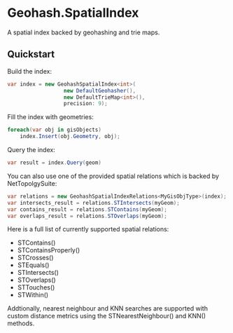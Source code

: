 # Geohash.SpatialIndex
A spatial index backed by geohashing and trie maps.

## Quickstart
Build the index:
```csharp
var index = new GeohashSpatialIndex<int>(
                  new DefaultGeohasher(), 
                  new DefaultTrieMap<int>(), 
                  precision: 9);
```  

Fill the index with geometries:
```csharp
foreach(var obj in gisObjects)
    index.Insert(obj.Geometry, obj);
```

Query the index:
```csharp
var result = index.Query(geom)
```

You can also use one of the provided spatial relations which is backed by NetTopolgySuite:
```csharp
var relations = new GeohashSpatialIndexRelations<MyGisObjType>(index);
var intersects_result = relations.STIntersects(myGeom);
var contains_result = relations.STContains(myGeom);
var overlaps_result = relations.STOverlaps(myGeom);
```
Here is a full list of currently supported spatial relations:
* STContains()
* STContainsProperly()
* STCrosses()
* STEquals()
* STIntersects()
* STOverlaps()
* STTouches()
* STWithin()

Addtionally, nearest neighbour and KNN searches are supported with custom distance metrics using the STNearestNeighbour() and KNN() methods.
